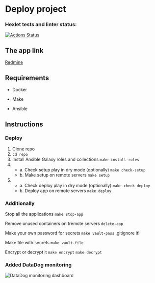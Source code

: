 # Deploy project

### Hexlet tests and linter status:
[![Actions Status](https://github.com/QQpy3ko/devops-for-programmers-project-76/actions/workflows/hexlet-check.yml/badge.svg)](https://github.com/QQpy3ko/devops-for-programmers-project-76/actions)

## The app link
[Redmine](https://www.british-isles.ru)

## Requirements

- Docker

- Make

- Ansible


## Instructions

### Deploy

1. Clone repo
2. ```cd repo```
3. Install Ansible Galaxy roles and collections
   ```make install-roles```
4. 
   - a. Check setup play in dry mode (optionally) 
      ```make check-setup```
   - b. Make setup on remote servers
      ```make setup```
5. 
   - a. Check deploy play in dry mode (optionally)
      ```make check-deploy```
   - b. Deploy app on remote servers
   ```make deploy```

### Additionally

Stop all the applications
   ```make stop-app```

Remove unused containers on tremote servers
   ```delete-app```

Make your own password for secrets
   ```make vault-pass```
   .gitignore it!

Make file with secrets
   ```make vault-file```

Encrypt or decrypt it
   ```make encrypt```
   ```make decrypt```

### Added DataDog monitoring

![DataDog monitoring dashboard](DataDog.png)